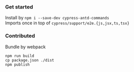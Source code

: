 ### Get started
Install by `npm i --save-dev cypress-antd-commands` <br>
Imports once in top of `cypress/support/e2e.{js,jsx,ts,tsx}`
### Contributed
Bundle by webpack
```
npm run build
cp package.json ./dist
npm publish
```